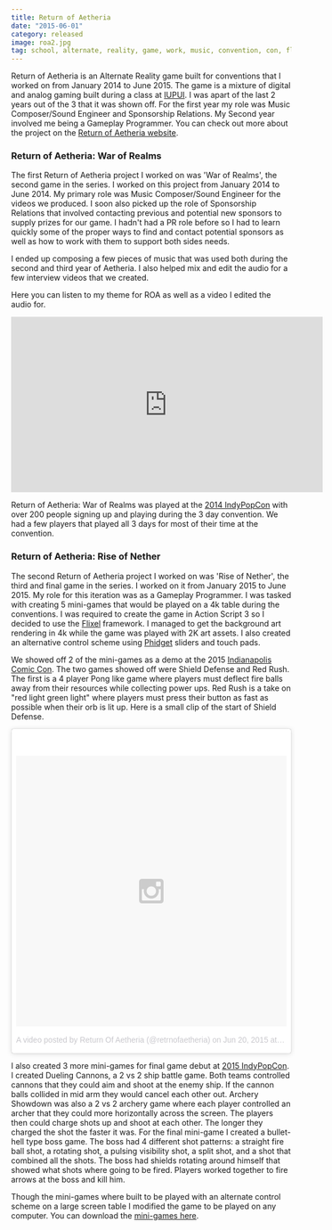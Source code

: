 ```yaml
---
title: Return of Aetheria
date: "2015-06-01"
category: released
image: roa2.jpg
tag: school, alternate, reality, game, work, music, convention, con, flash, as3, indy, pop, con
---
```


Return of Aetheria is an Alternate Reality game built for conventions that I worked on from January 2014 to June 2015. The game is a mixture of digital and analog gaming built during a class at [IUPUI](http://www.iupui.edu/). I was apart of the last 2 years out of the 3 that it was shown off. For the first year my role was Music Composer/Sound Engineer and Sponsorship Relations. My Second year involved me being a Gameplay Programmer. You can check out more about the project on the [Return of Aetheria website](http://returnofaetheria.org/).

### Return of Aetheria: War of Realms

The first Return of Aetheria project I worked on was 'War of Realms', the second game in the series. I worked on this project from January 2014 to June 2014. My primary role was Music Composer/Sound Engineer for the videos we produced. I soon also picked up the role of Sponsorship Relations that involved contacting previous and potential new sponsors to supply prizes for our game. I hadn't had a PR role before so I had to learn quickly some of the proper ways to find and contact potential sponsors as well as how to work with them to support both sides needs.

I ended up composing a few pieces of music that was used both during the second and third year of Aetheria. I also helped mix and edit the audio for a few interview videos that we created.

Here you can listen to my theme for ROA as well as a video I edited the audio for.

<iframe width="560" height="315" src="https://www.youtube.com/embed/M4rL1hepjaU" frameborder="0" allowfullscreen></iframe>

Return of Aetheria: War of Realms was played at the [2014 IndyPopCon](https://indypopcon.com/) with over 200 people signing up and playing during the 3 day convention. We had a few players that played all 3 days for most of their time at the convention.

### Return of Aetheria: Rise of Nether

The second Return of Aetheria project I worked on was 'Rise of Nether', the third and final game in the series. I worked on it from January 2015 to June 2015. My role for this iteration was as a Gameplay Programmer. I was tasked with creating 5 mini-games that would be played on a 4k table during the conventions. I was required to create the game in Action Script 3 so I decided to use the [Flixel](http://flixel.org/) framework. I managed to get the background art rendering in 4k while the game was played with 2K art assets. I also created an alternative control scheme using [Phidget](http://www.phidgets.com/) sliders and touch pads.

We showed off 2 of the mini-games as a demo at the 2015 [Indianapolis Comic Con](http://indianacomiccon.com/). The two games showed off were Shield Defense and Red Rush. The first is a 4 player Pong like game where players must deflect fire balls away from their resources while collecting power ups. Red Rush is a take on "red light green light" where players must press their button as fast as possible when their orb is lit up. Here is a small clip of the start of Shield Defense.


<blockquote class="instagram-media" data-instgrm-version="5" style=" background:#FFF; border:0; border-radius:3px; box-shadow:0 0 1px 0 rgba(0,0,0,0.5),0 1px 10px 0 rgba(0,0,0,0.15); margin: 1px; max-width:658px; padding:0; width:99.375%; width:-webkit-calc(100% - 2px); width:calc(100% - 2px);"><div style="padding:8px;"> <div style=" background:#F8F8F8; line-height:0; margin-top:40px; padding:50.0% 0; text-align:center; width:100%;"> <div style=" background:url(data:image/png;base64,iVBORw0KGgoAAAANSUhEUgAAACwAAAAsCAMAAAApWqozAAAAGFBMVEUiIiI9PT0eHh4gIB4hIBkcHBwcHBwcHBydr+JQAAAACHRSTlMABA4YHyQsM5jtaMwAAADfSURBVDjL7ZVBEgMhCAQBAf//42xcNbpAqakcM0ftUmFAAIBE81IqBJdS3lS6zs3bIpB9WED3YYXFPmHRfT8sgyrCP1x8uEUxLMzNWElFOYCV6mHWWwMzdPEKHlhLw7NWJqkHc4uIZphavDzA2JPzUDsBZziNae2S6owH8xPmX8G7zzgKEOPUoYHvGz1TBCxMkd3kwNVbU0gKHkx+iZILf77IofhrY1nYFnB/lQPb79drWOyJVa/DAvg9B/rLB4cC+Nqgdz/TvBbBnr6GBReqn/nRmDgaQEej7WhonozjF+Y2I/fZou/qAAAAAElFTkSuQmCC); display:block; height:44px; margin:0 auto -44px; position:relative; top:-22px; width:44px;"></div></div><p style=" color:#c9c8cd; font-family:Arial,sans-serif; font-size:14px; line-height:17px; margin-bottom:0; margin-top:8px; overflow:hidden; padding:8px 0 7px; text-align:center; text-overflow:ellipsis; white-space:nowrap;"><a href="https://instagram.com/p/4Kci38HsOW/" style=" color:#c9c8cd; font-family:Arial,sans-serif; font-size:14px; font-style:normal; font-weight:normal; line-height:17px; text-decoration:none;" target="_blank">A video posted by Return Of Aetheria (@retrnofaetheria)</a> on <time style=" font-family:Arial,sans-serif; font-size:14px; line-height:17px;" datetime="2015-06-20T19:46:56+00:00">Jun 20, 2015 at 12:46pm PDT</time></p></div></blockquote>
<script async defer src="//platform.instagram.com/en_US/embeds.js"></script>

I also created 3 more mini-games for final game debut at [2015 IndyPopCon](https://indypopcon.com/). I created Dueling Cannons, a 2 vs 2 ship battle game. Both teams controlled cannons that they could aim and shoot at the enemy ship. If the cannon balls collided in mid arm they would cancel each other out. Archery Showdown was also a 2 vs 2 archery game where each player controlled an archer that they could more horizontally across the screen. The players then could charge shots up and shoot at each other. The longer they charged the shot the faster it was. For the final mini-game I created a bullet-hell type boss game. The boss had 4 different shot patterns: a straight fire ball shot, a rotating shot, a pulsing visibility shot, a split shot, and a shot that combined all the shots. The boss had shields rotating around himself that showed what shots where going to be fired. Players worked together to fire arrows at the boss and kill him.

Though the mini-games where built to be played with an alternate control scheme on a large screen table I modified the game to be played on any computer. You can download the [mini-games here](https://iu.box.com/s/4z2bp1mt1eb5yrirmjmpz2g53o6myky3).
